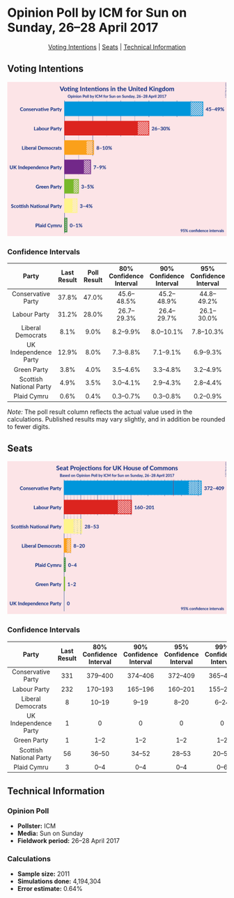 # Opinion Poll by ICM for Sun on Sunday, 26–28 April 2017

<p align="center"><a href="#voting-intentions">Voting Intentions</a> | <a href="#seats">Seats</a> | <a href="#technical-information">Technical Information</a></p>

## Voting Intentions

![Graph with voting intentions not yet produced](2017-04-28-ICM.png "Voting Intentions")

### Confidence Intervals

| Party | Last Result | Poll Result | 80% Confidence Interval | 90% Confidence Interval | 95% Confidence Interval | 99% Confidence Interval |
|:-----:|:-----------:|:-----------:|:-----------------------:|:-----------------------:|:-----------------------:|:-----------------------:|
| Conservative Party | 37.8% | 47.0% | 45.6–48.5% |45.2–48.9% |44.8–49.2% |44.2–49.9% |
| Labour Party | 31.2% | 28.0% | 26.7–29.3% |26.4–29.7% |26.1–30.0% |25.5–30.6% |
| Liberal Democrats | 8.1% | 9.0% | 8.2–9.9% |8.0–10.1% |7.8–10.3% |7.5–10.8% |
| UK Independence Party | 12.9% | 8.0% | 7.3–8.8% |7.1–9.1% |6.9–9.3% |6.6–9.7% |
| Green Party | 3.8% | 4.0% | 3.5–4.6% |3.3–4.8% |3.2–4.9% |3.0–5.2% |
| Scottish National Party | 4.9% | 3.5% | 3.0–4.1% |2.9–4.3% |2.8–4.4% |2.6–4.7% |
| Plaid Cymru | 0.6% | 0.4% | 0.3–0.7% |0.3–0.8% |0.2–0.9% |0.2–1.0% |

*Note:* The poll result column reflects the actual value used in the calculations. Published results may vary slightly, and in addition be rounded to fewer digits.

## Seats

![Graph with seats not yet produced](2017-04-28-ICM-seats.png "Seats")

### Confidence Intervals

| Party | Last Result | 80% Confidence Interval | 90% Confidence Interval | 95% Confidence Interval | 99% Confidence Interval |
|:-----:|:-----------:|:-----------------------:|:-----------------------:|:-----------------------:|:-----------------------:|
| Conservative Party | 331 | 379–400 |374–406 |372–409 |365–414 |
| Labour Party | 232 | 170–193 |165–196 |160–201 |155–210 |
| Liberal Democrats | 8 | 10–19 |9–19 |8–20 |6–24 |
| UK Independence Party | 1 | 0 |0 |0 |0 |
| Green Party | 1 | 1–2 |1–2 |1–2 |1–2 |
| Scottish National Party | 56 | 36–50 |34–52 |28–53 |20–55 |
| Plaid Cymru | 3 | 0–4 |0–4 |0–4 |0–6 |


## Technical Information

### Opinion Poll

+ **Pollster:** ICM
+ **Media:** Sun on Sunday
+ **Fieldwork period:** 26–28 April 2017

### Calculations

+ **Sample size:** 2011
+ **Simulations done:** 4,194,304
+ **Error estimate:** 0.64%

